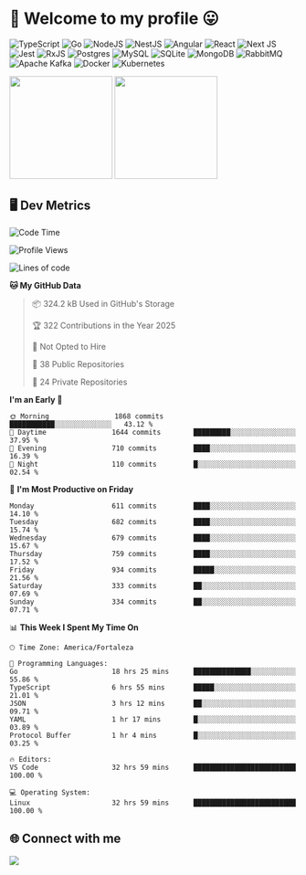 # 🎉 Welcome to my profile 😛

![TypeScript](https://img.shields.io/badge/typescript-%23007ACC.svg?style=for-the-badge&logo=typescript&logoColor=white)
![Go](https://img.shields.io/badge/go-%2300ADD8.svg?style=for-the-badge&logo=go&logoColor=white)
![NodeJS](https://img.shields.io/badge/node.js-6DA55F?style=for-the-badge&logo=node.js&logoColor=white)
![NestJS](https://img.shields.io/badge/nestjs-%23E0234E.svg?style=for-the-badge&logo=nestjs&logoColor=white)
![Angular](https://img.shields.io/badge/angular-%23DD0031.svg?style=for-the-badge&logo=angular&logoColor=white)
![React](https://img.shields.io/badge/react-%2320232a.svg?style=for-the-badge&logo=react&logoColor=%2361DAFB)
![Next JS](https://img.shields.io/badge/Next-black?style=for-the-badge&logo=next.js&logoColor=white)
![Jest](https://img.shields.io/badge/-jest-%23C21325?style=for-the-badge&logo=jest&logoColor=white)
![RxJS](https://img.shields.io/badge/rxjs-%23B7178C.svg?style=for-the-badge&logo=reactivex&logoColor=white)
![Postgres](https://img.shields.io/badge/postgres-%23316192.svg?style=for-the-badge&logo=postgresql&logoColor=white)
![MySQL](https://img.shields.io/badge/mysql-4479A1.svg?style=for-the-badge&logo=mysql&logoColor=white)
![SQLite](https://img.shields.io/badge/sqlite-%2307405e.svg?style=for-the-badge&logo=sqlite&logoColor=white)
![MongoDB](https://img.shields.io/badge/MongoDB-%234ea94b.svg?style=for-the-badge&logo=mongodb&logoColor=white)
![RabbitMQ](https://img.shields.io/badge/Rabbitmq-FF6600?style=for-the-badge&logo=rabbitmq&logoColor=white)
![Apache Kafka](https://img.shields.io/badge/Apache%20Kafka-000?style=for-the-badge&logo=apachekafka)
![Docker](https://img.shields.io/badge/docker-%230db7ed.svg?style=for-the-badge&logo=docker&logoColor=white)
![Kubernetes](https://img.shields.io/badge/kubernetes-%23326ce5.svg?style=for-the-badge&logo=kubernetes&logoColor=white)

<div>
  <img height="180em" src="https://github-readme-stats.vercel.app/api?username=vinicius-guedes-santos&include_all_commits=true&count_private=true&theme=github_dark"/>
  <img height="180em" src="https://github-readme-stats.vercel.app/api/top-langs/?username=vinicius-guedes-santos&langs_count=6&layout=compact&include_all_commits=true&count_private=true&theme=github_dark"/>
</div>

## 🖥️ Dev Metrics

<!--START_SECTION:waka-->
![Code Time](http://img.shields.io/badge/Code%20Time-2%2C552%20hrs%2049%20mins-blue)

![Profile Views](http://img.shields.io/badge/Profile%20Views-12-blue)

![Lines of code](https://img.shields.io/badge/From%20Hello%20World%20I%27ve%20Written-5.7%20million%20lines%20of%20code-blue)

**🐱 My GitHub Data** 

> 📦 324.2 kB Used in GitHub's Storage 
 > 
> 🏆 322 Contributions in the Year 2025
 > 
> 🚫 Not Opted to Hire
 > 
> 📜 38 Public Repositories 
 > 
> 🔑 24 Private Repositories 
 > 
**I'm an Early 🐤** 

```text
🌞 Morning                1868 commits        ███████████░░░░░░░░░░░░░░   43.12 % 
🌆 Daytime                1644 commits        █████████░░░░░░░░░░░░░░░░   37.95 % 
🌃 Evening                710 commits         ████░░░░░░░░░░░░░░░░░░░░░   16.39 % 
🌙 Night                  110 commits         █░░░░░░░░░░░░░░░░░░░░░░░░   02.54 % 
```
📅 **I'm Most Productive on Friday** 

```text
Monday                   611 commits         ████░░░░░░░░░░░░░░░░░░░░░   14.10 % 
Tuesday                  682 commits         ████░░░░░░░░░░░░░░░░░░░░░   15.74 % 
Wednesday                679 commits         ████░░░░░░░░░░░░░░░░░░░░░   15.67 % 
Thursday                 759 commits         ████░░░░░░░░░░░░░░░░░░░░░   17.52 % 
Friday                   934 commits         █████░░░░░░░░░░░░░░░░░░░░   21.56 % 
Saturday                 333 commits         ██░░░░░░░░░░░░░░░░░░░░░░░   07.69 % 
Sunday                   334 commits         ██░░░░░░░░░░░░░░░░░░░░░░░   07.71 % 
```


📊 **This Week I Spent My Time On** 

```text
🕑︎ Time Zone: America/Fortaleza

💬 Programming Languages: 
Go                       18 hrs 25 mins      ██████████████░░░░░░░░░░░   55.86 % 
TypeScript               6 hrs 55 mins       █████░░░░░░░░░░░░░░░░░░░░   21.01 % 
JSON                     3 hrs 12 mins       ██░░░░░░░░░░░░░░░░░░░░░░░   09.71 % 
YAML                     1 hr 17 mins        █░░░░░░░░░░░░░░░░░░░░░░░░   03.89 % 
Protocol Buffer          1 hr 4 mins         █░░░░░░░░░░░░░░░░░░░░░░░░   03.25 % 

🔥 Editors: 
VS Code                  32 hrs 59 mins      █████████████████████████   100.00 % 

💻 Operating System: 
Linux                    32 hrs 59 mins      █████████████████████████   100.00 % 
```


<!--END_SECTION:waka-->

## 🌐 Connect with me

<a href="https://www.linkedin.com/in/vinicius-guedes-b817aa223/"><img src="https://img.shields.io/badge/LinkedIn-0077B5?style=for-the-badge&logo=linkedin&logoColor=white"/></a>

